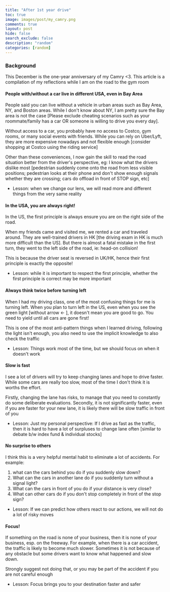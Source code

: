 ```yaml
---
title: "After 1st year drive"
toc: true
image: images/post/my_camry.png
comments: true
layout: post
hide: false
search_exclude: false
description: "random"
categories: [random]
---
```


### Background

This December is the one-year anniversary of my Camry <3. This article is a compilation of my reflections while I am on the road to the gym room

#### People with/without a car live in different USA, even in Bay Area

People said you can live without a vehicle in urban areas such as Bay Area, NY, and Boston areas. While I don't know about NY, I am pretty sure the Bay area is not the case [Please exclude cheating scenarios such as your roommate/family has a car OR someone is willing to drive you every day].

Without access to a car, you probably have no access to Costco, gym rooms, or many social events with friends. While you can rely on Uber/Lyft, they are more expensive nowadays and not flexible enough [consider shopping at Costco using the riding service]

Other than these conveniences, I now gain the skill to read the road situation better from the driver's perspective, eg: I know what the drivers dislike most [pedestrian suddenly come onto the road from less visible positions; pedestrian looks at their phone and don't show enough signals whether they are crossing; cars do offload in front of STOP sign, etc]

- Lesson: when we change our lens, we will read more and different things from the very same reality

#### In the USA, you are always right!

In the US, the first principle is always ensure you are on the right side of the road.

When my friends came and visited me, we rented a car and traveled around. They are well-trained drivers in HK [the driving exam in HK is much more difficult than the US]. But there is almost a fatal mistake in the first turn, they went to the left side of the road, ie: head-on collision!

This is because the driver seat is reversed in UK/HK, hence their first principle is exactly the opposite!

- Lesson: while it is important to respect the first principle, whether the first principle is correct may be more important

#### Always think twice before turning left

When I had my driving class, one of the most confusing things for me is turning left. When you plan to turn left in the US, even when you see the green light [without arrow <- ], it doesn't mean you are good to go. You need to yield until all cars are gone first!

This is one of the most anti-pattern things when I learned driving, following the light isn't enough, you also need to use the implicit knowledge to also check the traffic

- Lesson: Things work most of the time, but we should focus on when it doesn't work

#### Slow is fast

I see a lot of drivers will try to keep changing lanes and hope to drive faster. While some cars are really too slow, most of the time I don't think it is worths the effort.

Firstly, changing the lane has risks, to manage that you need to constantly do some deliberate evaluations. Secondly, it is not significantly faster, even if you are faster for your new lane, it is likely there will be slow traffic in front of you

- Lesson: Just my personal perspective: If I drive as fast as the traffic, then it is hard to have a lot of surpluses to change lane often [similar to debate b/w index fund & individual stocks]

#### No surprise to others

I think this is a very helpful mental habit to eliminate a lot of accidents. For example:

1. what can the cars behind you do if you suddenly slow down?
2. What can the cars in another lane do if you suddenly turn without a signal light?
3. What can the cars in front of you do if your distance is very close?
4. What can other cars do if you don't stop completely in front of the stop sign?

- Lesson: If we can predict how others react to our actions, we will not do a lot of risky moves

#### Focus!

If something on the road is none of your business, then it is none of your business, esp. on the freeway. For example, when there is a car accident, the traffic is likely to become much slower. Sometimes it is not because of any obstacle but some drivers want to know what happened and slow down.

Strongly suggest not doing that, or you may be part of the accident if you are not careful enough

- Lesson: Focus brings you to your destination faster and safer
